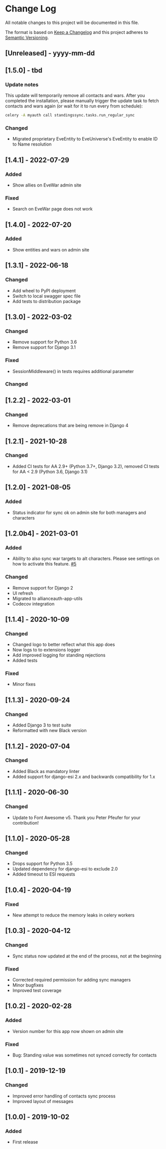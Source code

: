 # Change Log

All notable changes to this project will be documented in this file.

The format is based on [Keep a Changelog](http://keepachangelog.com/)
and this project adheres to [Semantic Versioning](http://semver.org/).

## [Unreleased] - yyyy-mm-dd

## [1.5.0] - tbd

### Update notes

This update will temporarily remove all contacts and wars. After you completed the installation, please manually trigger the update task to fetch contacts and wars again (or wait for it to run every from schedule):

```bash
celery -A myauth call standingssync.tasks.run_regular_sync
```

### Changed

- Migrated proprietary EveEntity to EveUniverse's EveEntity to enable ID to Name resolution

## [1.4.1] - 2022-07-29

### Added

- Show allies on EveWar admin site

### Fixed

- Search on EveWar page does not work

## [1.4.0] - 2022-07-20

### Added

- Show entities and wars on admin site

## [1.3.1] - 2022-06-18

### Changed

- Add wheel to PyPI deployment
- Switch to local swagger spec file
- Add tests to distribution package

## [1.3.0] - 2022-03-02

### Changed

- Remove support for Python 3.6
- Remove support for Django 3.1

### Fixed

- SessionMiddleware() in tests requires additional parameter

### Changed

## [1.2.2] - 2022-03-01

### Changed

- Remove deprecations that are being remove in Django 4

## [1.2.1] - 2021-10-28

### Changed

- Added CI tests for AA 2.9+ (Python 3.7+, Django 3.2), removed CI tests for AA < 2.9 (Python 3.6, Django 3.1)

## [1.2.0] - 2021-08-05

### Added

- Status indicator for sync ok on admin site for both managers and characters

## [1.2.0b4] - 2021-03-01

### Added

- Ability to also sync war targets to alt characters. Please see settings on how to activate this feature. [#5](https://gitlab.com/ErikKalkoken/aa-standingssync/-/issues/5)

### Changed

- Remove support for Django 2
- UI refresh
- Migrated to allianceauth-app-utils
- Codecov integration

## [1.1.4] - 2020-10-09

### Changed

- Changed logo to better reflect what this app does
- Now logs to to extensions logger
- Add improved logging for standing rejections
- Added tests

### Fixed

- Minor fixes

## [1.1.3] - 2020-09-24

### Changed

- Added Django 3 to test suite
- Reformatted with new Black version

## [1.1.2] - 2020-07-04

### Changed

- Added Black as mandatory linter
- Added support for django-esi 2.x and backwards compatibility for 1.x

## [1.1.1] - 2020-06-30

### Changed

- Update to Font Awesome v5. Thank you Peter Pfeufer for your contribution!

## [1.1.0] - 2020-05-28

### Changed

- Drops support for Python 3.5
- Updated dependency for django-esi to exclude 2.0
- Added timeout to ESI requests

## [1.0.4] - 2020-04-19

### Fixed

- New attempt to reduce the memory leaks in celery workers

## [1.0.3] - 2020-04-12

### Changed

- Sync status now updated at the end of the process, not at the beginning

### Fixed

- Corrected required permission for adding sync managers
- Minor bugfixes
- Improved test coverage

## [1.0.2] - 2020-02-28

### Added

- Version number for this app now shown on admin site

### Fixed

- Bug: Standing value was sometimes not synced correctly for contacts

## [1.0.1] - 2019-12-19

### Changed

- Improved error handling of contacts sync process
- Improved layout of messages

## [1.0.0] - 2019-10-02

### Added

- First release

